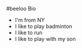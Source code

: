 #beeloo Bio

- I'm from NY
- I like to play badminton 
- I like to run
- I like to play with my son
